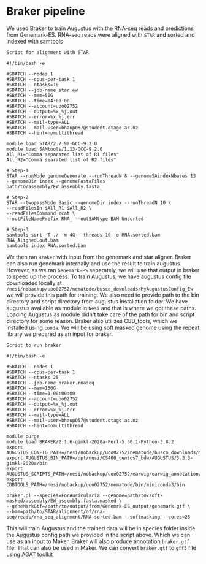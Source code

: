 # Braker pipeline

We used Braker to train Augustus with the RNA-seq reads and predictions from Genemark-ES.
RNA-seq reads were aligned with `STAR` and sorted and indexed with samtools

`Script for alignment with STAR`
```
#!/bin/bash -e

#SBATCH --nodes 1 
#SBATCH --cpus-per-task 1 
#SBATCH --ntasks=10
#SBATCH --job-name star.ew
#SBATCH --mem=50G 
#SBATCH --time=04:00:00 
#SBATCH --account=uoo02752 
#SBATCH --output=%x_%j.out 
#SBATCH --error=%x_%j.err 
#SBATCH --mail-type=ALL 
#SBATCH --mail-user=bhaup057@student.otago.ac.nz 
#SBATCH --hint=nomultithread

module load STAR/2.7.9a-GCC-9.2.0
module load SAMtools/1.13-GCC-9.2.0
All_R1="Comma separated list of R1 files"
All_R2="Comma searated list of R2 files"

# Step-1
STAR --runMode genomeGenerate --runThreadN 8 --genomeSAindexNbases 13 --genomeDir index --genomeFastaFiles path/to/assembly/EW_assembly.fasta

# Step-2
STAR --twopassMode Basic --genomeDir index --runThreadN 10 \
--readFilesIn $All_R1 $All_R2 \
--readFilesCommand zcat \
--outFileNamePrefix RNA_ --outSAMtype BAM Unsorted

# Step-3
samtools sort -T ./ -m 4G --threads 10 -o RNA.sorted.bam RNA_Aligned.out.bam
samtools index RNA.sorted.bam
```

We then ran `Braker` with input from the genemark and star aligner. 
Braker can also run genemark internally and use the result to train augustus. However, as we ran `Genemark-ES` separately, we will use that output in braker to speed up the process.
To train Augustus, we have augustus config file downloaded locally at `/nesi/nobackup/uoo02752/nematode/busco_downloads/MyAugustusConfig_Ew` we will provide this path for training.
We also need to provide path to the bin directory and script directory from augustus installation folder. We have augustus available as module in `Nesi` and that is where we got these paths.
Loading Augustus as module didn't take care of the path for bin and script directory for some reason. Braker also utilizes CBD_tools, which we installed using `conda`.
We will be using soft masked genome using the repeat library we prepared as an input for braker.


`Script to run braker`
```
#!/bin/bash -e

#SBATCH --nodes 1
#SBATCH --cpus-per-task 1
#SBATCH --ntasks 25
#SBATCH --job-name braker.rnaseq
#SBATCH --mem=150G
#SBATCH --time=1-00:00:00
#SBATCH --account=uoo02752
#SBATCH --output=%x_%j.out
#SBATCH --error=%x_%j.err
#SBATCH --mail-type=ALL
#SBATCH --mail-user=bhaup057@student.otago.ac.nz
#SBATCH --hint=nomultithread

module purge
module load BRAKER/2.1.6-gimkl-2020a-Perl-5.30.1-Python-3.8.2
export AUGUSTUS_CONFIG_PATH=/nesi/nobackup/uoo02752/nematode/busco_downloads/MyAugustusConfig_Ew
export AUGUSTUS_BIN_PATH=/opt/nesi/CS400_centos7_bdw/AUGUSTUS/3.3.3-gimkl-2020a/bin
export AUGUSTUS_SCRIPTS_PATH=/nesi/nobackup/uoo02752/earwig/earwig_annotation/scripts
export CDBTOOLS_PATH=/nesi/nobackup/uoo02752/nematode/bin/miniconda3/bin

braker.pl --species=ForAuricularia --genome=path/to/soft-masked/assembly/EW_assembly.fasta.masked \
--geneMarkGtf=/path/to/output/from/Genemrk-ES_output/genemark.gtf \
--bam=path/to/STAR/alignment/of/rna-seq/reads/rna_seq_alignment/RNA.sorted.bam --softmasking --cores=25
```
This will train Augustus and the trained data will be in species folder inside the Augustus config path we provided in the script above.
Which we can use as an input to Maker. Braker will also produce annotation `braker.gtf` file. That can also be used in Maker.
We can convert `braker.gtf` to `gff3` file using [AGAT toolkit](https://github.com/NBISweden/AGAT)

